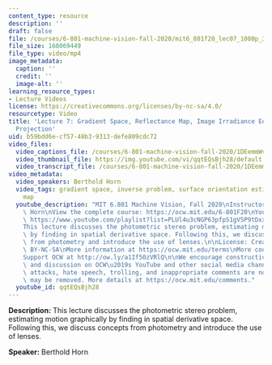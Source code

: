```yaml
---
content_type: resource
description: ''
draft: false
file: /courses/6-801-machine-vision-fall-2020/mit6_801f20_lec07_1080p_360p_16_9.mp4
file_size: 168069449
file_type: video/mp4
image_metadata:
  caption: ''
  credit: ''
  image-alt: ''
learning_resource_types:
- Lecture Videos
license: https://creativecommons.org/licenses/by-nc-sa/4.0/
resourcetype: Video
title: 'Lecture 7: Gradient Space, Reflectance Map, Image Irradiance Equation, Gnomonic
  Projection'
uid: b59bdd6e-cf57-48b3-9313-defe809cdc72
video_files:
  video_captions_file: /courses/6-801-machine-vision-fall-2020/1DEemmWvOHGWZxH9jlygo_taQ7GB0iRun_transcript.webvtt
  video_thumbnail_file: https://img.youtube.com/vi/qqtEQsBjh28/default.jpg
  video_transcript_file: /courses/6-801-machine-vision-fall-2020/1DEemmWvOHGWZxH9jlygo_taQ7GB0iRun_transcript.pdf
video_metadata:
  video_speakers: Berthold Horn
  video_tags: gradient space, inverse problem, surface orientation estimation, reflection
    map
  youtube_description: "MIT 6.801 Machine Vision, Fall 2020\nInstructor: Berthold\
    \ Horn\nView the complete course: https://ocw.mit.edu/6-801F20\nYouTube Playlist:\
    \ https://www.youtube.com/playlist?list=PLUl4u3cNGP63pfpS1gV5P9tDxxL_e4W8O\n\n\
    This lecture discusses the photometric stereo problem, estimating motion graphically\
    \ by finding in spatial derivative space. Following this, we discuss concepts\
    \ from photometry and introduce the use of lenses.\n\nLicense: Creative Commons\
    \ BY-NC-SA\nMore information at https://ocw.mit.edu/terms\nMore courses at https://ocw.mit.edu\n\
    Support OCW at http://ow.ly/a1If50zVRlQ\n\nWe encourage constructive comments\
    \ and discussion on OCW\u2019s YouTube and other social media channels. Personal\
    \ attacks, hate speech, trolling, and inappropriate comments are not allowed and\
    \ may be removed. More details at https://ocw.mit.edu/comments."
  youtube_id: qqtEQsBjh28
---
```

**Description:** This lecture discusses the photometric stereo problem, estimating motion graphically by finding in spatial derivative space. Following this, we discuss concepts from photometry and introduce the use of lenses.

**Speaker:** Berthold Horn